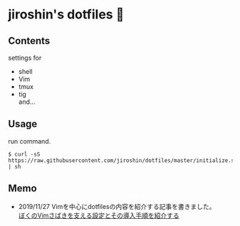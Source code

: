 # jiroshin's dotfiles 🐜

## Contents
settings for   
- shell
- Vim
- tmux
- tig  
and...

## Usage
run command.

```sh:terminal
$ curl -sS https://raw.githubusercontent.com/jiroshin/dotfiles/master/initialize.sh | sh
```

## Memo
- 2019/11/27 Vimを中心にdotfilesの内容を紹介する記事を書きました。  
[ぼくのVimさばきを支える設定とその導入手順を紹介する](https://qiita.com/jiroshin/items/ee86ea426a51fa24b319)


